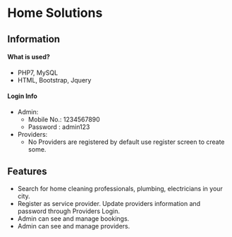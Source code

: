 # Home Solutions


## Information

#### What is used?
- PHP7, MySQL
- HTML, Bootstrap, Jquery

#### Login Info
- Admin:
  - Mobile No.: 1234567890
  - Password  : admin123
- Providers:
    - No Providers are registered by default use register screen to create
      some.


## Features
- Search for home cleaning professionals, plumbing, electricians in your city.
- Register as service provider. Update providers information and password
  through Providers Login.
- Admin can see and manage bookings.
- Admin can see and manage providers.
